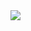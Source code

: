 <img align="right" src="https://github-readme-stats.vercel.app/api?username=stefan0219&count_private=true&include_all_commits=true&theme=radical&show_icons=true"/>
